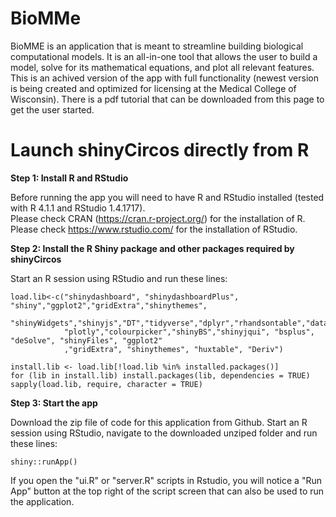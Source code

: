 # BioMMe

BioMME is an application that is meant to streamline building biological computational models. It is an all-in-one tool that allows the user to build a model, solve for its mathematical equations, and plot all relevant features. This is an achived version of the app with full functionality (newest version is being created and optimized for licensing at the Medical College of Wisconsin). There is a pdf tutorial that can be downloaded from this page to get the user started. 


# Launch shinyCircos directly from R 
**Step 1: Install R and RStudio**

Before running the app you will need to have R and RStudio installed (tested with R 4.1.1 and RStudio 1.4.1717).  
Please check CRAN (<a href="https://cran.r-project.org/" target="_blank">https://cran.r-project.org/</a>) for the installation of R.  
Please check <a href="https://www.rstudio.com/" target="_blank">https://www.rstudio.com/</a> for the installation of RStudio.  

**Step 2: Install the R Shiny package and other packages required by shinyCircos**

Start an R session using RStudio and run these lines:  
```
load.lib<-c("shinydashboard", "shinydashboardPlus", "shiny","ggplot2","gridExtra","shinythemes",
            "shinyWidgets","shinyjs","DT","tidyverse","dplyr","rhandsontable","data.table","ggpmisc",
            "plotly","colourpicker","shinyBS","shinyjqui", "bsplus", "deSolve", "shinyFiles", "ggplot2"
            ,"gridExtra", "shinythemes", "huxtable", "Deriv")
        
install.lib <- load.lib[!load.lib %in% installed.packages()]
for (lib in install.lib) install.packages(lib, dependencies = TRUE)
sapply(load.lib, require, character = TRUE)           
```

**Step 3: Start the app** 

Download the zip file of code for this application from Github. Start an R session using RStudio, navigate to the downloaded unziped folder and run these lines:  
```
shiny::runApp()  
```
If you open the "ui.R" or "server.R" scripts in Rstudio, you will notice a "Run App" button at the top right of the script screen that can also be used to run the application.
